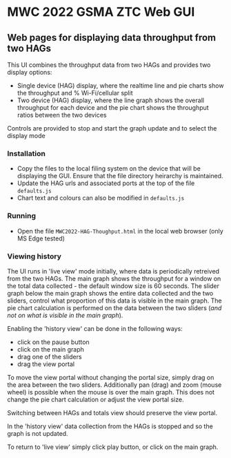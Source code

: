 # MWC 2022 GSMA ZTC Web GUI

## Web pages for displaying data throughput from two HAGs

This UI combines the throughput data from two HAGs and provides two display options:
- Single device (HAG) display, where the realtime line and pie charts show the throughput and % Wi-Fi/cellular split
- Two device (HAG) display, where the line graph shows the overall throughput for each device and the pie chart shows the throughput ratios between the two devices

Controls are provided to stop and start the graph update and to select the display mode

### Installation
* Copy the files to the local filing system on the device that will be displaying the GUI. Ensure that the file directory heirarchy is maintained.
* Update the HAG urls and associated ports at the top of the file `defaults.js`
* Chart text and colours can also be modified in `defaults.js`

### Running
* Open the file `MWC2022-HAG-Thoughput.html` in the local web browser (only MS Edge tested)

### Viewing history
The UI runs in 'live view' mode initially, where data is periodically retreived from the two HAGs. The main graph shows the throughput 
for a window on the total data collected - the default window size is 60 seconds. The slider graph below the main graph shows the entire 
data collected and the two sliders, control what proportion of this data is visible in the main graph. The pie chart calculation is 
performed on the data between the two sliders (_and not on what is visible in the main graph_).

Enabling the 'history view' can be done in the following ways:
* click on the pause button
* click on the main graph
* drag one of the sliders
* drag the view portal

To move the view portal without changing the portal size, simply drag on the area between the two sliders. Additionally pan (drag) and
zoom (mouse wheel) is possible when the mouse is over the main graph. This does not change the pie chart calculation or adjust the view portal size.

Switching between HAGs and totals view should preserve the view portal.

In the 'history view' data collection from the HAGs is stopped and so the graph is not updated.  

To return to 'live view' simply click play button, or click on the main graph.
